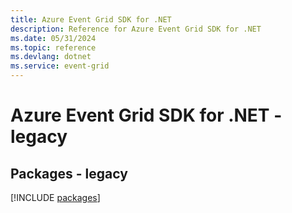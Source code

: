 ```yaml
---
title: Azure Event Grid SDK for .NET
description: Reference for Azure Event Grid SDK for .NET
ms.date: 05/31/2024
ms.topic: reference
ms.devlang: dotnet
ms.service: event-grid
---
```

# Azure Event Grid SDK for .NET - legacy
## Packages - legacy
[!INCLUDE [packages](event-grid-index.md)]